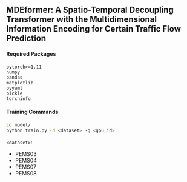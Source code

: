 ## MDEformer: A Spatio-Temporal Decoupling Transformer with the Multidimensional Information Encoding for Certain Traffic Flow Prediction

#### Required Packages
```
pytorch>=1.11
numpy
pandas
matplotlib
pyyaml
pickle
torchinfo
```

#### Training Commands

```bash
cd model/
python train.py -d <dataset> -g <gpu_id>
```

`<dataset>`:
- PEMS03
- PEMS04
- PEMS07
- PEMS08

